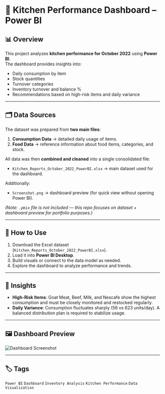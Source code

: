 # 🍴 Kitchen Performance Dashboard – Power BI

## 📊 Overview
This project analyzes **kitchen performance for October 2022** using **Power BI**.  
The dashboard provides insights into:
- Daily consumption by item
- Stock quantities
- Turnover categories
- Inventory turnover and balance %
- Recommendations based on high-risk items and daily variance

---

## 🗂 Data Sources
The dataset was prepared from **two main files**:
1. **Consumption Data** → detailed daily usage of items.  
2. **Food Data** → reference information about food items, categories, and stock.  

All data was then **combined and cleaned** into a single consolidated file:  
- `Kitchen_Reports_October_2022_PowerBI.xlsx` → main dataset used for the dashboard.

Additionally:
- `Screenshot.png` → dashboard preview (for quick view without opening Power BI).

*(Note: `.pbix` file is not included — this repo focuses on dataset + dashboard preview for portfolio purposes.)*

---

## 🚀 How to Use
1. Download the Excel dataset (`Kitchen_Reports_October_2022_PowerBI.xlsx`).  
2. Load it into **Power BI Desktop**.  
3. Build visuals or connect to the data model as needed.  
4. Explore the dashboard to analyze performance and trends.  

---

## 📌 Insights
- **High-Risk Items**: Goat Meat, Beef, Milk, and Nescafe show the highest consumption and must be closely monitored and restocked regularly.  
- **Daily Variance**: Consumption fluctuates sharply (56 vs 623 units/day). A balanced distribution plan is required to stabilize usage.  

---

## 🖼 Dashboard Preview
![Dashboard Screenshot](Screenshot.png)

---

## 🏷 Tags
`Power BI` `Dashboard` `Inventory Analysis` `Kitchen Performance` `Data Visualization`
